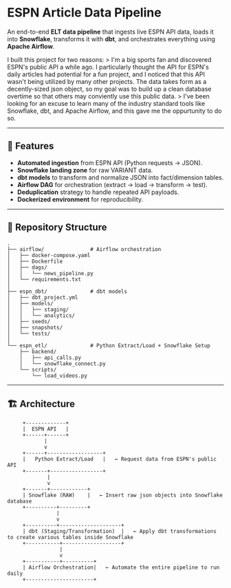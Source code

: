 # ESPN Article Data Pipeline



An end-to-end **ELT data pipeline** that ingests live ESPN API data, loads it into **Snowflake**, transforms it with **dbt**, and orchestrates everything using **Apache Airflow**.

I built this project for two reasons:
    > I'm a big sports fan and discovered ESPN's public API a while ago. I particularly thought the API for ESPN's daily articles had potential for a fun project, and I noticed that this API wasn't being utilized by         many other projects. The data takes form as a decently-sized json object, so my goal was to build up a clean database overtime so that others may conviently use this public data.
    > I've been looking for an excuse to learn many of the industry standard tools like Snowflake, dbt, and Apache Airflow, and this gave me the oppurtunity to do so.

---

## 🚀 Features
- **Automated ingestion** from ESPN API (Python requests → JSON).
- **Snowflake landing zone** for raw VARIANT data.
- **dbt models** to transform and normalize JSON into fact/dimension tables.
- **Airflow DAG** for orchestration (extract → load → transform → test).
- **Deduplication** strategy to handle repeated API payloads.
- **Dockerized environment** for reproducibility.

---

## 📂 Repository Structure
```
.
├── airflow/               # Airflow orchestration
│   ├── docker-compose.yaml
│   ├── Dockerfile
│   ├── dags/
│   │   └── news_pipeline.py
│   └── requirements.txt
│
├── espn_dbt/              # dbt models
│   ├── dbt_project.yml
│   ├── models/
│   │   ├── staging/
│   │   └── analytics/
│   ├── seeds/
│   ├── snapshots/
│   └── tests/
│
└── espn_etl/              # Python Extract/Load + Snowflake Setup
    ├── backend/
    │   ├── api_calls.py
    │   └── snowflake_connect.py
    └── scripts/
        └── load_videos.py
```
---

## 🏗 Architecture

         +-------------+
         |  ESPN API   | 
         +------+------+ 
                |
                v
         +------+------------------+
         |   Python Extract/Load   |   ← Request data from ESPN's public API
         +-------+-----------------+
                 |
                 v
         +-------+------------+
         | Snowflake (RAW)    |   ← Insert raw json objects into Snowflake database
         +----------+---------+
                    |
                    v
         +----------+--------------------+
         | dbt (Staging/Transformation)  |   ← Apply dbt transformations to create various tables inside Snowflake
         +-----------+-------------------+
                     |
                     v
         +-----------+----------+
         | Airflow Orchestration|   ← Automate the entire pipeline to run daily
         +----------------------+
